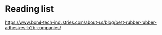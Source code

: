# Reading list

https://www.bond-tech-industries.com/about-us/blog/best-rubber-rubber-adhesives-b2b-companies/
